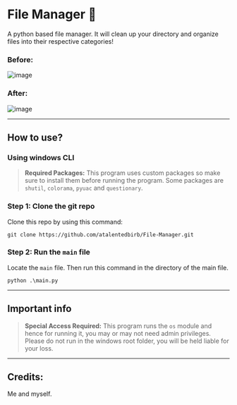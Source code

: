 # File Manager 📂

A python based file manager. It will clean up your directory and organize files into their respective categories!

### Before:

![image](https://github.com/user-attachments/assets/390782e0-39b5-41b8-9d61-619b834b28bb)

### After:

![image](https://github.com/user-attachments/assets/9addf92d-61ba-44f4-8314-223d421d2a79)


----

## How to use?

### Using windows CLI 

>**Required Packages:**
>This program uses custom packages so make sure to install them before running the program. 
>Some packages are `shutil`, `colorama`, `pyuac` and `questionary`.

### Step 1: Clone the git repo

Clone this repo by using this command: 

```
git clone https://github.com/atalentedbirb/File-Manager.git
```

### Step 2: Run the `main` file

Locate the `main` file. Then run this command in the directory of the main file.

```
python .\main.py
```

----

## Important info

>**Special Access Required:**
>This program runs the `os` module and hence for running it, you may or may not need admin privileges. Please do not run in the windows root folder, you will be held liable for your loss.

----

## Credits:
Me and myself.
